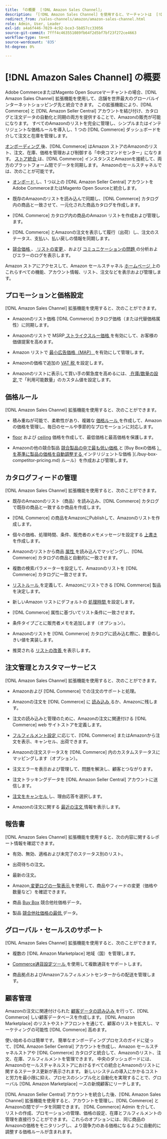 ```yaml
---
title: 「の概要  [!DNL Amazon Sales Channel]」
description: 「[!DNL Amazon Sales Channel] を使用すると、マーチャントは  [!DNL Amazon Marketplace] でシームレスに製品を販売できます」。
redirect_from: /sales-channels/amazon/amazon-sales-channel.html
role: Admin, User, Leader
exl-id: a4a6f446-7029-4c92-bce3-5b857cc33056
source-git-commit: 7fff4c463551089fb64f2d5bf7bf23f272ce4663
workflow-type: tm+mt
source-wordcount: '835'
ht-degree: 0%

---
```


# [!DNL Amazon Sales Channel] の概要

Adobe CommerceまたはMagento Open Sourceマーチャントの場合、[!DNL Amazon Sales Channel] 拡張機能を使用して、店舗を世界最大のグローバルインターネットショッピング先と統合できます。 この拡張機能により、[!DNL Commerce] と [!DNL Amazon Seller Central] アカウントを結び付け、カタログと注文データの自動化と同期の両方を提供することで、Amazonの販売が可能になります。 すべてのAmazonのリストを完全に管理し、シンプルまたはインテリジェントな価格ルールを導入し、1 つの [!DNL Commerce] ダッシュボードを介して注文と在庫を管理します。

[ オンボーディング ](./amazon-onboarding-home.md) 後、[!DNL Commerce] はAmazon ストアのAmazonのリスト、注文、在庫、価格を管理および制御する「中央コマンドセンター」になります。 [ ストア統合 ](./store-integration.md) は、[!DNL Commerce] インスタンスとAmazonを接続して、両方のプラットフォーム間でデータを同期します。 Amazonのセールスチャネルでは、次のことが可能です。

- [ オンボード ](./amazon-onboarding-home.md) し、1 つ以上の [!DNL Amazon Seller Central] アカウントをAdobe CommerceまたはMagento Open Sourceと統合します。

- 既存のAmazonのリストを読み込んで同期し、[!DNL Commerce] カタログ内の商品と一致させて、一元化された商品カタログを作成します。

- [!DNL Commerce] カタログ内の商品のAmazon リストを作成および管理します。

- [!DNL Commerce] とAmazonの注文を表示して履行（出荷）し、注文のステータス、支払い、払い戻しの情報を同期します。

- [ 競合価格 ](./competitive-price-analysis.md)、[ リストの変更 ](./listing-changes-log.md)、および [ コミュニケーションの問題 ](./communication-errors-log.md) の分析およびエラーのログを表示します。

Amazon ストアにアクセスして、Amazon セールスチャネル [ ホームページ ](./amazon-sales-channel-home.md) 上のこれらすべての機能、アカウント情報、リスト、注文などを表示および管理します。

## プロモーションと価格設定

[!DNL Amazon Sales Channel] 拡張機能を使用すると、次のことができます。

- Amazonのリスト価格 [!DNL Commerce] カタログ価格（または代替価格属性）に同期します。

- Amazonのリストで MSRP[ ストライクスルー価格 ](./listing-price.md#configure-listing-price-settings) を有効にして、お客様の価値提案を高めます。

- Amazon リストで [ 最小広告価格（MAP） ](./listing-price.md#configure-listing-price-settings) を有効にして管理します。

- Amazonの価格で追加の [VAT 税 ](./listing-price.md#configure-listing-price-settings) を設定します。

- Amazonのリストに表示して買い手の緊急度を高めるには、[ 在庫/数量の設定 ](./stock-quantity.md#configure-stock--quantity-settings) で「利用可能数量」のカスタム値を設定します。

## 価格ルール

[!DNL Amazon Sales Channel] 拡張機能を使用すると、次のことができます。

- 積み重ねが可能で、柔軟性があり、複雑な [ 価格ルール ](./pricing-products.md) を作成して、Amazonの価格を管理し、毎日のセールや季節的なプロモーションに対応します。

- [floor](./floor-price.md) および [ceiling](./optional-ceiling-price.md) 価格を作成して、最低価格と最高価格を保護します。

- Amazonの他の競合製品 [ 競合製品の中で最も低い価格 ](./intelligent-repricing-rules.md) と [Buy Boxの価格 [）を基準に製品の価格を自動調整する ](./lowest-competitor-pricing.md) インテリジェントな価格 ](./buy-box-competitor-pricing.md) ルール）を作成および管理します。

## カタログフィードの管理

[!DNL Amazon Sales Channel] 拡張機能を使用すると、次のことができます。

- 既存のAmazonのリスト（商品）を読み込み、[!DNL Commerce] カタログで既存の商品と一致するか商品を作成します。

- [!DNL Commerce] の商品をAmazonにPublishして、Amazonのリストを作成します。

- 個々の価格、処理時間、条件、販売者のメモメッセージを設定する [ 上書き ](./creating-editing-overrides.md) を作成します。

- Amazonのリストから商品 [ 属性 ](./attributes-view.md) を読み込んでマッピングし、[!DNL Commerce] カタログの商品と自動的に一致させます。

- 複数の検索パラメーターを設定して、Amazonのリストを [!DNL Commerce] カタログに一致させます。

- [ リストルール ](./listing-rules.md) を定義して、Amazonにリストできる [!DNL Commerce] 製品を決定します。

- 新しいAmazon リストにデフォルトの [ 処理時間 ](./product-listing-actions.md) を設定します。

- [!DNL Commerce] 属性に基づいてリスト条件に一致させます。

- 条件タイプごとに販売者メモを追加します（オプション）。

- Amazonのリストを [!DNL Commerce] カタログに読み込む際に、数量のしきい値を実装します。

- 推奨される [ リストの改善 ](./listing-improvements.md) を表示します。

## 注文管理とカスタマーサービス

[!DNL Amazon Sales Channel] 拡張機能を使用すると、次のことができます。

- Amazonおよび [!DNL Commerce] での注文のサポートと処理。

- Amazonの注文を [!DNL Commerce] に [ 読み込み ](./order-settings.md#configure-order-settings) るか、Amazonに残します。

- 注文の読み込みと管理のために、Amazonの注文に関連付ける [!DNL Commerce] web サイトストアを定義します。

- [ フルフィルメント設定 ](./fulfilled-by.md) に応じて、[!DNL Commerce] またはAmazonから注文を表示、キャンセル、出荷できます。

- Amazonの注文ステータスを [!DNL Commerce] 内のカスタムステータスにマッピングします（オプション）。

- 注文エラーを表示および管理して、問題を解決し、顧客とつながります。

- 注文トラッキングデータを [!DNL Amazon Seller Central] アカウントに送信します。

- [ 注文をキャンセル ](./cancel-unshipped-order.md) し、理由応答を選択します。

- Amazonの注文に関する [ 最近の注文 ](./amazon-store-dashboard.md) 情報を表示します。

## 報告書

[!DNL Amazon Sales Channel] 拡張機能を使用すると、次の内容に関するレポート情報を確認できます。

- 有効、無効、適格および未完了のステータス別のリスト。

- 出荷待ちの注文。

- 最新の注文。

- Amazon[ 変更ログの一覧表示 ](./listing-changes-log.md) を使用して、商品やフィードの変更（価格や数量など）を確認できます。

- 商品 [Buy Box](./buy-box-competitor-pricing.md) 競合他社価格データ。

- 製品 [ 競合他社価格の最低 ](./lowest-competitor-pricing.md) データ。

## グローバル・セールスのサポート

[!DNL Amazon Sales Channel] 拡張機能を使用すると、次のことができます。

- 複数の [!DNL Amazon Marketplace] 地域（国）を管理します。

- [Commerce通貨設定ツール ](https://experienceleague.adobe.com/docs/commerce-admin/stores-sales/site-store/currency/currency-configuration.html) を使用して複数通貨をサポートします。

- 商品拠点およびAmazonフルフィルメントセンターからの配送を管理します。

## 顧客管理

Amazonの注文に関連付けられた [ 顧客データの読み込み ](./order-settings.md#configure-order-settings) を行って、[!DNL Commerce] しい顧客データベースを作成します。 [!DNL Amazon Marketplace] のリストやストアフロントを通じて、顧客のリストを拡大し、マーケティングの可能性 [!DNL Commerce] 高めます。


使い始めるのは簡単です。 簡単なオンボーディングプロセスのガイドに従って、[!DNL Amazon Seller Central] アカウントを作成し、Amazon セールスチャネルストアや [!DNL Commerce] カタログと統合して、Amazonのリスト、注文、在庫、フルフィルメントを管理できます。 中央のダッシュボードには、Amazonのセールスチャネルストアにおけるすべての統合とAmazonのリストに関するステータス更新が表示されます。 新しいシステムの導入にかかるコストと労力を最小限に抑え、プロセスのシンプル化と自動化を実現することで、グローバル [!DNL Amazon Marketplace] ースの新規顧客にリーチします。

[!DNL Amazon Seller Central] アカウントを統合した後、[!DNL Amazon Sales Channel] 拡張機能を使用すると、アカウントを管理し、[!DNL Commerce] とAmazonの間でデータを同期できます。 [!DNL Commerce] Admin を介して、リストの作成、プロモーションの管理、価格の設定、在庫とフルフィルメントの管理を直接行うことができます。 これらのオプションには、同じ商品のAmazonの価格をモニタリングし、より競争力のある価格になるように自動的に調整する価格ルールが含まれます。

